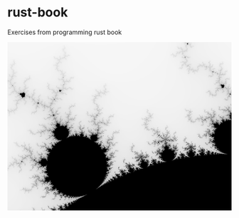 # rust-book
Exercises from programming rust book

![image](https://github.com/kacejot/rust-book/blob/master/mandelbrot/mandelbrot.png)
